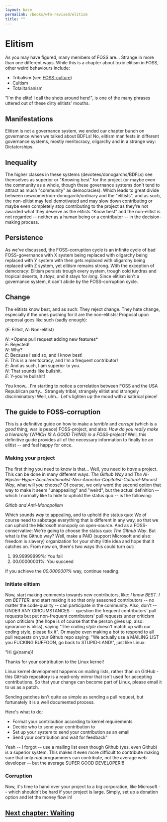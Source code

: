 ```yaml
---
layout: base
permalink: /books/wfm-revised/elitism
title: ""
---
```


# Elitism
As you may have figured, many members of FOSS are... Strange in more
than one different ways. While this is a chapter about toxic elitism
in FOSS, other weird behaviours include:
- Tribalism (see [FOSS-culture](/books/wfm-revised/FOSS-culture))
- Cultism
- Totalitarianism

"I'm the elite! I call the shots around here!", is one of the many
phrases uttered out of these dirty elitists' mouths.

## Manifestations
Elitism is not a governance system, we ended our chapter bunch
on governance when we talked about BDFLs! No, elitism manifests in
different governance systems, mostly meritocracy, oligarchy and in a
strange way: Dictatorships.

## Inequality
The higher classes in these systems (devotees/donogarchs/BDFLs) see
themselves as superior or "Knowing best" for the project (or maybe even
the community as a whole, though these governance systems don't tend to
attract as much "community" as democracies). Which leads to great divide
between newcomer/non-donogarch/ordinary and the "elitists", and as such,
the non-elitist may feel demotivated and may slow down contributing or
maybe even completely stop contributing to the project as they're not
awarded what they deserve as the elitists "Know best" and the non-elitist
is not regarded -- neither as a human being or a contributor -- in the
decision-making process.

## Persistence
As we've discussed, the FOSS-corruption cycle is an infinite cycle of
bad FOSS-governance with X system being replaced with oligarchy being replaced
with Y system with then gets replaced with oligarchy being replaced with Z
system, yet elitism remains strong. With the exception of democracy: Elitism
persists trough every system, trough cold tundras and tropical deserts, it
*stays*, and it stays for *long*. Since elitism isn't a governance system, it can't
abide by the FOSS-corruption cycle.

## Change
The elitists know best, and as such: They reject change. They hate change, especially
if the ones pushing for it are the non-elitists! Proposal upon proposal goes like
such (sadly enough):

(*E*: Elitist, *N*: Non-elitist)

*N*: \*Opens pull request adding new features\*  
*E*: Rejected!  
*N*: Why?  
*E*: Because I said so, and I know best!  
*E*: This is a meritocracy, and I'm a frequent contributor!  
*E*: And as such, I am superior to you.  
*N*: That sounds like bullshit.  
*E*: Y-you're bullshit!

You know... I'm starting to notice a correlation between FOSS and the USA Republican
party... Strangely tribal, strangely elitist and strangely discriminatory! Well, uhh...
Let's lighten up the mood with a satirical piece!

## The guide to FOSS-corruption
This is a definitive guide on how to make a *terrible* and *corrupt* (which is a *good*
thing, war is peace) FOSS-project, and also: *How do you really make a hierarchy
(WHICH IS A GOOD THING) in a FOSS-project?* Well, this definitive guide provides
all of the necessary information to finally be an elitist -- and feel happy for once.

### Making your project
The first thing you need to know is that... Well, you need to *have* a project. This
can be done in many different ways: *The Github Way* and
*The AI-Hipster-Hyper-Accelerationalist-Neo-Anarcho-Capitalist-Cultural-Marxist Way*,
what will *you* choose? Of course, we only word the second option that way to make it
seem "unappealing" and "weird", but the actual definition -- which I normally like to
hide to uphold the status quo -- is the following:

*Gitlab and Anti-Monopolism*

Which sounds *way* to appealing, and to uphold the status quo: We of course need to
sabotage everything that is different in any way, so that we can uphold the Microsoft
monopoly on open-source. And as a FOSS-conservative: We're going to choose the status
quo: *The Github Way*. But what is the Github way? Well, make a PAID (support Microsoft
and also: freedom is slavery) organization for your shitty little idea and hope that
it catches on. From now on, there's two ways this could turn out:

1. 99.99999999%: You fail
2. 00.00000001%: You succeed

If you achieve the *00.0000001%* way, continue reading.

### Initiate elitism
Now, start making comments towards new contributors, like: *I know BEST. I am BETTER.*
and start making it so that only seasoned contributors -- no matter the code-quality --
can participate in the community. Also, don't -- UNDER ANY CIRCUMSTANCES -- question
the frequent contributors' pull requests but put non-frequent contributors' pull
requests under criticism upon criticism (the hope is of course that the person gives
up, also: ignorance is bliss), saying "The coding *style* doesn't match up with our
coding style, please fix it". Or maybe even making a bot to respond to all pull
requests on your Github repo saying: "We actually use a MAILING LIST you FUCKING
BUFFOON, go back to STUPID-LAND!", just like Linux:

"Hi @{name}!

Thanks for your contribution to the Linux kernel!

Linux kernel development happens on mailing lists, rather than on GitHub - this GitHub repository is a read-only
mirror that isn't used for accepting contributions. So that your change can become part of Linux, please email it
to us as a patch.

Sending patches isn't quite as simple as sending a pull request, but fortunately it is a well documented process.

Here's what to do:

- Format your contribution according to kernel requirements
- Decide who to send your contribution to
- Set up your system to send your contribution as an email
- Send your contribution and wait for feedback"

Yeah -- I forgot -- use a mailing list even though Github (yes, even Github) is a
superior system. This makes it even more difficult to contribute making sure that only
*real* programmers can contribute, not the average web developer -- but the average
SUPER GOOD DEVELOPER!!!

### Corruption
Now, it's time to hand over your project to a big corporation, like Microsoft -- which
shouldn't be hard if your project is large. Simply, set up a donation option and let
the money flow in!

## [Next chapter: Waiting](/books/wfm-revised/waiting)

